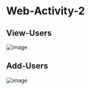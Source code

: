 # Web-Activity-2

## View-Users
![image](https://user-images.githubusercontent.com/110775919/196257661-08f693f1-6c70-4a8b-92ea-dbe3fe922407.png)
## Add-Users
![image](https://user-images.githubusercontent.com/110775919/196257743-70036c44-5fe7-40a3-9434-fab2d24e934b.png)
